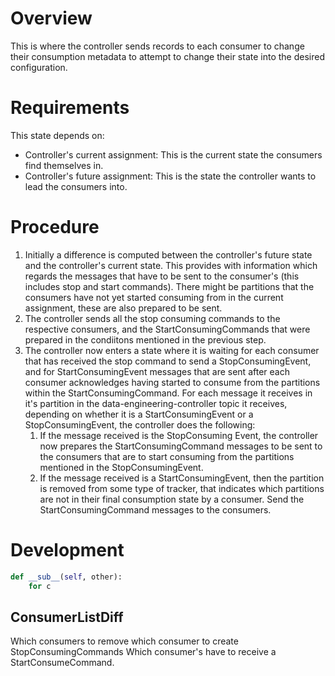 # Overview

This is where the controller sends records to each consumer to change their consumption metadata to attempt to change their state into the desired configuration. 

# Requirements

This state depends on: 
- Controller's current assignment: This is the current state the consumers find themselves in. 
- Controller's future assignment: This is the state the controller wants to lead the consumers into. 

# Procedure

1. Initially a difference is computed between the controller's future state and the controller's current state. This provides with information which regards the messages that have to be sent to the consumer's (this includes stop and start commands). There might be partitions that the consumers have not yet started consuming from in the current assignment, these are also prepared to be sent.
2. The controller sends all the stop consuming commands to the respective consumers, and the StartConsumingCommands that were prepared in the condiitons mentioned in the previous step.
3. The controller now enters a state where it is waiting for each consumer that has received the stop command to send a StopConsumingEvent, and for StartConsumingEvent messages that are sent after each consumer acknowledges having started to consume from the partitions within the StartConsumingCommand. For each message it receives in it's partition in the data-engineering-controller topic it receives, depending on whether it is a StartConsumingEvent or a StopConsumingEvent, the controller does the following: 
	1. If the message received is the StopConsuming Event, the controller now prepares the StartConsumingCommand messages to be sent to the consumers that are to start consuming from the partitions mentioned in the StopConsumingEvent.
	2. If the message received is a StartConsumingEvent, then the partition is removed from some type of tracker, that indicates which partitions are not in their final consumption state by a consumer. Send the StartConsumingCommand messages to the consumers.


# Development

```python
def __sub__(self, other):
	for c 


```

## ConsumerListDiff 

Which consumers to remove
which consumer to create
StopConsumingCommands
Which consumer's have to receive a StartConsumeCommand.


